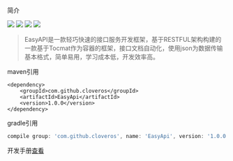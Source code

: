 简介

![](https://img.shields.io/badge/Release-1.0.0-green.svg)
![](https://img.shields.io/badge/Beta-1.1.4-or.svg)
![](https://img.shields.io/badge/Language-Java-green.svg)
![](https://img.shields.io/badge/License-Apache%202-blue.svg?maxAge=2592000)
>EasyAPI是一款轻巧快速的接口服务开发框架，基于RESTFUL架构构建的一款基于Tocmat作为容器的框架，接口文档自动化，使用json为数据传输基本格式，简单易用，学习成本低，开发效率高。  

maven引用
```maven
<dependency>
    <groupId>com.github.cloveros</groupId>
    <artifactId>EasyApi</artifactId>
    <version>1.0.0</version>
</dependency>
```

gradle引用
```gradle
compile group: 'com.github.cloveros', name: 'EasyApi', version: '1.0.0'

```

开发手册[查看](http://khthink.cn/index.php/archives/3/)

